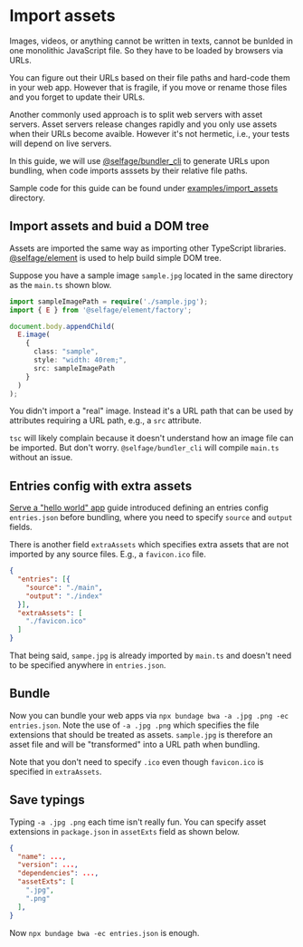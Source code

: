 # Import assets

Images, videos, or anything cannot be written in texts, cannot be bunlded in one monolithic JavaScript file. So they have to be loaded by browsers via URLs.

You can figure out their URLs based on their file paths and hard-code them in your web app. However that is fragile, if you move or rename those files and you forget to update their URLs.

Another commonly used approach is to split web servers with asset servers. Asset servers release changes rapidly and you only use assets when their URLs become avaible. However it's not hermetic, i.e., your tests will depend on live servers.

In this guide, we will use [@selfage/bundler_cli](https://www.npmjs.com/package/@selfage/bundler_cli) to generate URLs upon bundling, when code imports asssets by their relative file paths.

Sample code for this guide can be found under [examples/import_assets](https://github.com/selfage/selfage.github.io/tree/main/examples/import_assets) directory.

## Import assets and buid a DOM tree

Assets are imported the same way as importing other TypeScript libraries. [@selfage/element](https://www.npmjs.com/package/@selfage/element) is used to help build simple DOM tree.

Suppose you have a sample image `sample.jpg` located in the same directory as the `main.ts` shown blow.

```TypeScript
import sampleImagePath = require('./sample.jpg');
import { E } from '@selfage/element/factory';

document.body.appendChild(
  E.image(
    {
      class: "sample",
      style: "width: 40rem;",
      src: sampleImagePath
    }
  )
);
```

You didn't import a "real" image. Instead it's a URL path that can be used by attributes requiring a URL path, e.g., a `src` attribute.

`tsc` will likely complain because it doesn't understand how an image file can be imported. But don't worry. `@selfage/bundler_cli` will compile `main.ts` without an issue.

## Entries config with extra assets

[Serve a "hello world" app](/serve_web_app) guide introduced defining an entries config `entries.json` before bundling, where you need to specify `source` and `output` fields.

There is another field `extraAssets` which specifies extra assets that are not imported by any source files. E.g., a `favicon.ico` file.

```JSON
{
  "entries": [{
    "source": "./main",
    "output": "./index"
  }],
  "extraAssets": [
    "./favicon.ico"
  ]
}
```

That being said, `sampe.jpg` is already imported by `main.ts` and doesn't need to be specified anywhere in `entries.json`.

## Bundle

Now you can bundle your web apps via `npx bundage bwa -a .jpg .png -ec entries.json`. Note the use of `-a .jpg .png` which specifies the file extensions that should be treated as assets. `sample.jpg` is therefore an asset file and will be "transformed" into a URL path when bundling.

Note that you don't need to specify `.ico` even though `favicon.ico` is specified in `extraAssets`.

## Save typings

Typing `-a .jpg .png` each time isn't really fun. You can specify asset extensions in `package.json` in `assetExts` field as shown below.

```JSON
{
  "name": ...,
  "version": ...,
  "dependencies": ...,
  "assetExts": [
    ".jpg",
    ".png"
  ],
}
```

Now `npx bundage bwa -ec entries.json` is enough.
